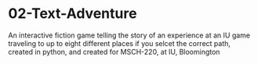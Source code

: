 # 02-Text-Adventure
An interactive fiction game telling the story of an experience at an IU game traveling to up to eight different places if you selcet the correct path, created in python, and created for MSCH-220, at IU, Bloomington 
